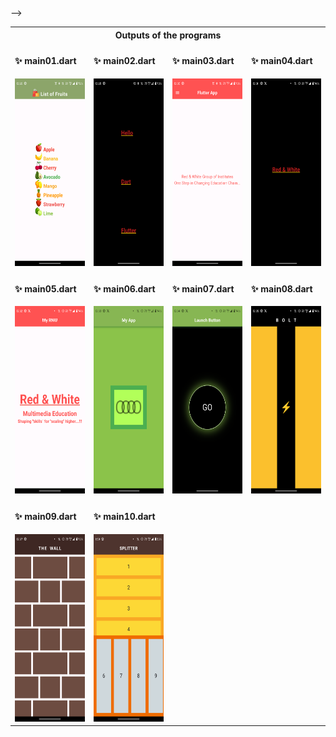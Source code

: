 <table style="border-collapse: collapse; width: 100%;">
<tr>
<th colspan="4" style="text-align: center; border: 0;">Outputs of the programs</th>
</tr>
<tr>
<td style="width: 220px; border: 0;">

#### ✨ main01.dart
<img src="..%2Fscreenshots%2Fmain01.png" height="300em" />

</td>
<td style="width: 220px; border: 0;">

#### ✨ main02.dart
<img src="..%2Fscreenshots%2Fmain02.png" height="300em" />

</td>
<td style="width: 220px; border: 0;">

#### ✨ main03.dart
<img src="..%2Fscreenshots%2Fmain03.png" height="300em" />

</td>
<td style="width: 220px; border: 0;">

#### ✨ main04.dart
<img src="..%2Fscreenshots%2Fmain04.png" height="300em" />

</td>
</tr>
<tr>
<td style="width: 220px; border: 0;">

#### ✨ main05.dart
<img src="..%2Fscreenshots%2Fmain05.png" height="300em" />

</td>
<td style="width: 220px; border: 0;">

#### ✨ main06.dart
<img src="..%2Fscreenshots%2Fmain06.png" height="300em" />

</td>
<td style="width: 220px; border: 0;">

#### ✨ main07.dart
<img src="..%2Fscreenshots%2Fmain07.png" height="300em" />

</td>
<td style="width: 220px; border: 0;">

#### ✨ main08.dart
<img src="..%2Fscreenshots%2Fmain08.png" height="300em" />

</td>
</tr>
<tr>
<td style="width: 220px; border: 0;">

#### ✨ main09.dart
<img src="..%2Fscreenshots%2Fmain09.png" height="300em" />

</td>
<td style="width: 220px; border: 0;">

#### ✨ main10.dart
<img src="..%2Fscreenshots%2Fmain10.png" height="300em" />

</td>
<!-- <td style="width: 220px; border: 0;">
<!-- Placeholder for alignment or future content -->
<!-- </td> -->
<!-- <td style="width: 220px; border: 0;"> -->
<!-- Placeholder for alignment or future content -->
<!-- </td> --> -->
</tr>
</table>
